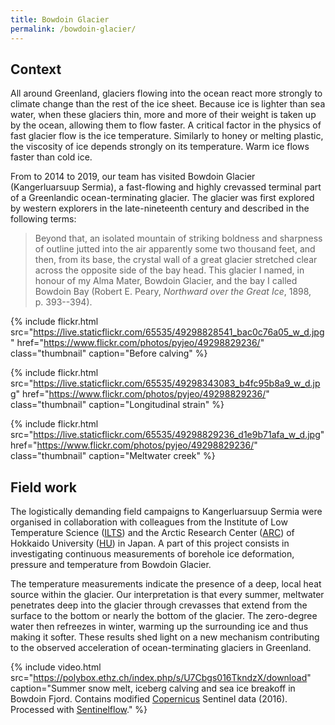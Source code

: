 ```yaml
---
title: Bowdoin Glacier
permalink: /bowdoin-glacier/
---
```


Context
-------

All around Greenland, glaciers flowing into the ocean react more strongly to
climate change than the rest of the ice sheet. Because ice is lighter than sea
water, when these glaciers thin, more and more of their weight is taken up by
the ocean, allowing them to flow faster. A critical factor in the physics of
fast glacier flow is the ice temperature. Similarly to honey or melting
plastic, the viscosity of ice depends strongly on its temperature. Warm ice
flows faster than cold ice.

From to 2014 to 2019, our team has visited Bowdoin Glacier (Kangerluarsuup
Sermia), a fast-flowing and highly crevassed terminal part of a Greenlandic
ocean-terminating glacier. The glacier was first explored by western explorers
in the late-nineteenth century and described in the following terms:

> Beyond that, an isolated mountain of striking boldness and sharpness of
> outline jutted into the air apparently some two thousand feet, and then, from
> its base, the crystal wall of a great glacier stretched clear across the
> opposite side of the bay head. This glacier I named, in honour of my Alma
> Mater, Bowdoin Glacier, and the bay I called Bowdoin Bay (Robert E. Peary,
> *Northward over the Great Ice*, 1898, p. 393--394).

{% include flickr.html
  src="https://live.staticflickr.com/65535/49298828541_bac0c76a05_w_d.jpg"
  href="https://www.flickr.com/photos/pyjeo/49298829236/"
  class="thumbnail" caption="Before calving" %}

{% include flickr.html
  src="https://live.staticflickr.com/65535/49298343083_b4fc95b8a9_w_d.jpg"
  href="https://www.flickr.com/photos/pyjeo/49298829236/"
  class="thumbnail" caption="Longitudinal strain" %}

{% include flickr.html
  src="https://live.staticflickr.com/65535/49298829236_d1e9b71afa_w_d.jpg"
  href="https://www.flickr.com/photos/pyjeo/49298829236/"
  class="thumbnail" caption="Meltwater creek" %}


Field work
----------

The logistically demanding field campaigns to Kangerluarsuup Sermia were
organised in collaboration with colleagues from the Institute of Low
Temperature Science ([ILTS][ILTS]) and the Arctic Research Center ([ARC][ARC])
of Hokkaido University ([HU][HU]) in Japan. A part of this project consists in
investigating continuous measurements of borehole ice deformation, pressure and
temperature from Bowdoin Glacier.

The temperature measurements indicate the presence of a deep, local heat source
within the glacier. Our interpretation is that every summer, meltwater
penetrates deep into the glacier through crevasses that extend from the surface
to the bottom or nearly the bottom of the glacier. The zero-degree water then
refreezes in winter, warming up the surrounding ice and thus making it softer.
These results shed light on a new mechanism contributing to the observed
acceleration of ocean-terminating glaciers in Greenland.

<!-- FIXME improve video and upload to vimeo -->
{% include video.html
  src="https://polybox.ethz.ch/index.php/s/U7Cbgs016TkndzX/download"
  caption="Summer snow melt, iceberg calving and sea ice breakoff in Bowdoin
           Fjord. Contains modified [Copernicus](http://www.copernicus.eu)
           Sentinel data (2016). Processed with
           [Sentinelflow](https://github.com/juseg/sentinelflow)." %}

[ARC]: https://www.arc.hokudai.ac.jp/en/
[HU]: https://www.global.hokudai.ac.jp
[ILTS]: http://www.lowtem.hokudai.ac.jp/en/
[Copernicus]: http://www.copernicus.eu
[SentinelFlow]: https://github.com/juseg/sentinelflow
